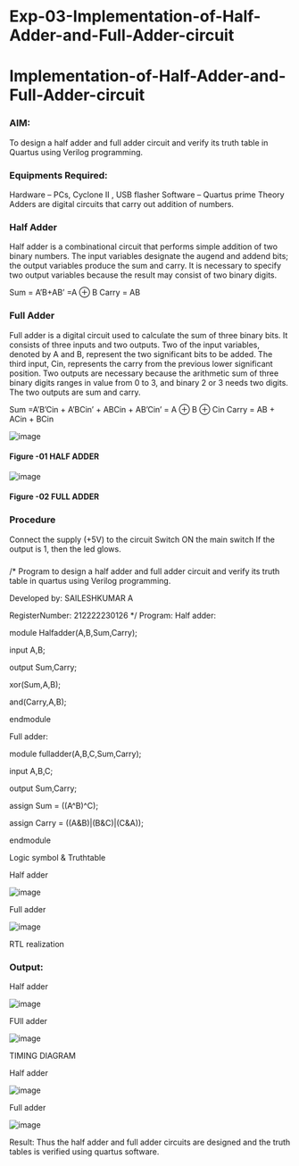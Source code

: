 # Exp-03-Implementation-of-Half-Adder-and-Full-Adder-circuit

# Implementation-of-Half-Adder-and-Full-Adder-circuit
### AIM:
To design a half adder and full adder circuit and verify its truth table in Quartus using Verilog programming.

### Equipments Required:
Hardware – PCs, Cyclone II , USB flasher
Software – Quartus prime
Theory
Adders are digital circuits that carry out addition of numbers.

### Half Adder
Half adder is a combinational circuit that performs simple addition of two binary numbers. The input variables designate the augend and addend bits; the output variables produce the sum and carry. It is necessary to specify two output variables because the result may consist of two binary digits.

Sum = A’B+AB’ =A ⊕ B Carry = AB

### Full Adder
Full adder is a digital circuit used to calculate the sum of three binary bits. It consists of three inputs and two outputs. Two of the input variables, denoted by A and B, represent the two significant bits to be added. The third input, Cin, represents the carry from the previous lower significant position. Two outputs are necessary because the arithmetic sum of three binary digits ranges in value from 0 to 3, and binary 2 or 3 needs two digits. The two outputs are sum and carry.

Sum =A’B’Cin + A’BCin’ + ABCin + AB’Cin’ = A ⊕ B ⊕ Cin Carry = AB + ACin + BCin

 ![image](https://user-images.githubusercontent.com/36288975/163552156-a13e5a56-c638-4110-97d9-8896907c8d25.png)

#### Figure -01 HALF ADDER 


![image](https://user-images.githubusercontent.com/36288975/163552057-b3547877-6d07-45b4-b7e0-bcfebfad9e1d.png)

#### Figure -02 FULL ADDER 

### Procedure

Connect the supply (+5V) to the circuit
Switch ON the main switch
If the output is 1, then the led glows.
### 

/*
Program to design a half adder and full adder circuit and verify its truth table in quartus using Verilog programming.

Developed by: SAILESHKUMAR A

RegisterNumber:  212222230126
*/
Program:
Half adder:

module Halfadder(A,B,Sum,Carry);

input A,B;

output Sum,Carry;

xor(Sum,A,B);

and(Carry,A,B);

endmodule

Full adder:

module fulladder(A,B,C,Sum,Carry);

input A,B,C;

output Sum,Carry;

assign Sum = ((A^B)^C);

assign Carry = ((A&B)|(B&C)|(C&A));

endmodule


Logic symbol & Truthtable

Half adder

![image](https://user-images.githubusercontent.com/113497410/229350828-f48dfcbc-beb1-4524-8ed6-45aad04687ec.png)

Full adder

![image](https://user-images.githubusercontent.com/113497410/229350841-ebb05188-5cf3-4a84-ab8d-c7609a98b05f.png)

RTL realization

### Output:

Half adder

![image](https://user-images.githubusercontent.com/113497410/229350919-15c6eb1d-0599-4822-a627-1cf91cfe31a4.png)

FUll adder

![image](https://user-images.githubusercontent.com/113497410/229350949-5e84528c-1602-4126-ab83-4bdcbf99134e.png)

TIMING DIAGRAM

Half adder

![image](https://user-images.githubusercontent.com/113497410/229350997-b64fc4fe-e2bc-4f58-8c08-3eb5ca1a292a.png)

Full adder

![image](https://user-images.githubusercontent.com/113497410/229351020-3a25174c-1be9-420b-bf77-8b6543731512.png)

 Result:
 Thus the half adder and full adder circuits are designed and the truth tables is verified using quartus software.
